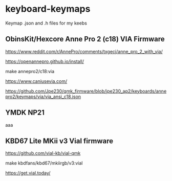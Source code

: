 # keyboard-keymaps
Keymap .json and .h files for my keebs

## ObinsKit/Hexcore Anne Pro 2 (c18) VIA Firmware

https://www.reddit.com/r/AnnePro/comments/txgecj/anne_pro_2_with_via/

https://openannepro.github.io/install/

  make annepro2/c18:via

https://www.caniusevia.com/

https://github.com/Jpe230/qmk_firmware/blob/jpe230_ap2/keyboards/annepro2/keymaps/via/via_ansi_c18.json

## YMDK NP21

aaa

## KBD67 Lite MKii v3 Vial firmware

https://github.com/vial-kb/vial-qmk

  make kbdfans/kbd67/mkiirgb/v3:vial

https://get.vial.today/
